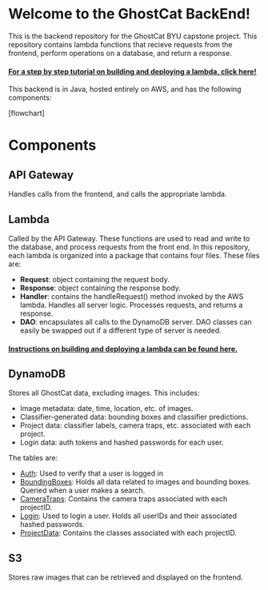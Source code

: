 # Welcome to the GhostCat BackEnd!
This is the backend repository for the GhostCat BYU capstone project. This repository contains lambda functions that recieve requests from the frontend, perform operations on a database, and return a response.

#### **[For a step by step tutorial on building and deploying a lambda, click here!](https://docs.google.com/document/d/159QIjV8JvJhOQFkFjZfmi62cm9aKtrHiyvJkb0HPpi0/edit?usp=sharing)**

This backend is in Java, hosted entirely on AWS, and has the following components:

[flowchart]

# Components
## API Gateway
Handles calls from the frontend, and calls the appropriate lambda.


## Lambda
Called by the API Gateway. These functions are used to read and write to the database, and process requests from the front end.
In this repository, each lambda is organized into a package that contains four files. These files are:
* **Request**: object containing the request body.
* **Response**: object containing the response body.
* **Handler**: contains the handleRequest() method invoked by the AWS lambda. Handles all server logic. Processes requests, and returns a response. 
* **DAO**: encapsulates all calls to the DynamoDB server. DAO classes can easily be swapped out if a different type of server is needed. 

#### **[Instructions on building and deploying a lambda can be found here.](https://docs.google.com/document/d/159QIjV8JvJhOQFkFjZfmi62cm9aKtrHiyvJkb0HPpi0/edit?usp=sharing)**
## DynamoDB
Stores all GhostCat data, excluding images. This includes:
* Image metadata: date, time, location, etc. of images.
* Classifier-generated data: bounding boxes and classifier predictions.
* Project data: classifier labels, camera traps, etc. associated with each project.
* Login data: auth tokens and hashed passwords for each user.


The tables are:
* [Auth](https://console.aws.amazon.com/dynamodb/home?region=us-east-1#tables:selected=Auth;tab=items): Used to verify that a user is logged in
* [BoundingBoxes](https://console.aws.amazon.com/dynamodb/home?region=us-east-1#tables:selected=BoundingBoxes;tab=items): Holds all data related to images and bounding boxes. Queried when a user makes a search. 
* [CameraTraps](https://console.aws.amazon.com/dynamodb/home?region=us-east-1#tables:selected=CameraTraps;tab=items): Contains the camera traps associated with each projectID. 
* [Login](https://console.aws.amazon.com/dynamodb/home?region=us-east-1#tables:selected=Login;tab=items): Used to login a user. Holds all userIDs and their associated hashed passwords. 
* [ProjectData](https://console.aws.amazon.com/dynamodb/home?region=us-east-1#tables:selected=ProjectData;tab=items): Contains the classes associated with each projectID. 


## S3
Stores raw images that can be retrieved and displayed on the frontend. 
